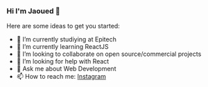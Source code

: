 ### Hi I'm Jaoued 👋


Here are some ideas to get you started:

- 🔭 I’m currently studiying at Epitech  
- 🌱 I’m currently learning ReactJS
- 👯 I’m looking to collaborate on open source/commercial projects
- 🤔 I’m looking for help with React
- 💬 Ask me about Web Development
- 📫 How to reach me: <a href="instagram.com">Instagram</a>
